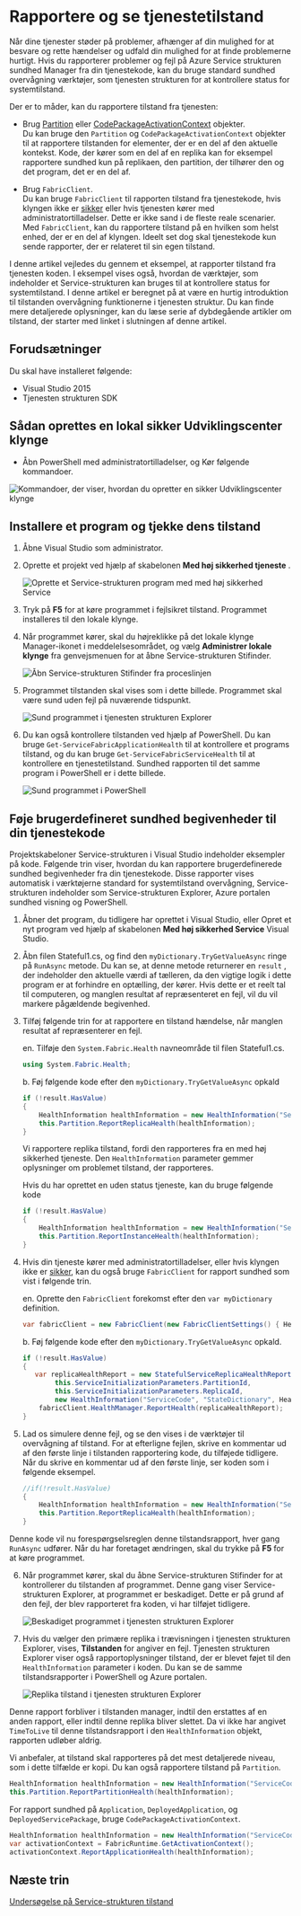 <properties
   pageTitle="Rapportere og tjekke tilstand med Azure Service strukturen | Microsoft Azure"
   description="Lære at sende tilstandsrapporter fra din tjenestekode og Sådan kontrollerer du tilstanden for din tjeneste ved hjælp af værktøjerne for overvågning af sundhed, som indeholder et Azure Service-strukturen."
   services="service-fabric"
   documentationCenter=".net"
   authors="toddabel"
   manager="mfussell"
   editor=""/>

<tags
   ms.service="service-fabric"
   ms.devlang="dotnet"
   ms.topic="article"
   ms.tgt_pltfrm="NA"
   ms.workload="NA"
   ms.date="09/06/2016"
   ms.author="toddabel"/>

# <a name="report-and-check-service-health"></a>Rapportere og se tjenestetilstand
Når dine tjenester støder på problemer, afhænger af din mulighed for at besvare og rette hændelser og udfald din mulighed for at finde problemerne hurtigt. Hvis du rapporterer problemer og fejl på Azure Service strukturen sundhed Manager fra din tjenestekode, kan du bruge standard sundhed overvågning værktøjer, som tjenesten strukturen for at kontrollere status for systemtilstand.

Der er to måder, kan du rapportere tilstand fra tjenesten:

- Brug [Partition](https://msdn.microsoft.com/library/system.fabric.istatefulservicepartition.aspx) eller [CodePackageActivationContext](https://msdn.microsoft.com/library/system.fabric.codepackageactivationcontext.aspx) objekter.  
Du kan bruge den `Partition` og `CodePackageActivationContext` objekter til at rapportere tilstanden for elementer, der er en del af den aktuelle kontekst. Kode, der kører som en del af en replika kan for eksempel rapportere sundhed kun på replikaen, den partition, der tilhører den og det program, det er en del af.

- Brug `FabricClient`.   
Du kan bruge `FabricClient` til rapporten tilstand fra tjenestekode, hvis klyngen ikke er [sikker](service-fabric-cluster-security.md) eller hvis tjenesten kører med administratortilladelser. Dette er ikke sand i de fleste reale scenarier. Med `FabricClient`, kan du rapportere tilstand på en hvilken som helst enhed, der er en del af klyngen. Ideelt set dog skal tjenestekode kun sende rapporter, der er relateret til sin egen tilstand.

I denne artikel vejledes du gennem et eksempel, at rapporter tilstand fra tjenesten koden. I eksempel vises også, hvordan de værktøjer, som indeholder et Service-strukturen kan bruges til at kontrollere status for systemtilstand. I denne artikel er beregnet på at være en hurtig introduktion til tilstanden overvågning funktionerne i tjenesten struktur. Du kan finde mere detaljerede oplysninger, kan du læse serie af dybdegående artikler om tilstand, der starter med linket i slutningen af denne artikel.

## <a name="prerequisites"></a>Forudsætninger
Du skal have installeret følgende:

   * Visual Studio 2015
   * Tjenesten strukturen SDK

## <a name="to-create-a-local-secure-dev-cluster"></a>Sådan oprettes en lokal sikker Udviklingscenter klynge
- Åbn PowerShell med administratortilladelser, og Kør følgende kommandoer.

![Kommandoer, der viser, hvordan du opretter en sikker Udviklingscenter klynge](./media/service-fabric-diagnostics-how-to-report-and-check-service-health/create-secure-dev-cluster.png)

## <a name="to-deploy-an-application-and-check-its-health"></a>Installere et program og tjekke dens tilstand

1. Åbne Visual Studio som administrator.

2. Oprette et projekt ved hjælp af skabelonen **Med høj sikkerhed tjeneste** .

    ![Oprette et Service-strukturen program med med høj sikkerhed Service](./media/service-fabric-diagnostics-how-to-report-and-check-service-health/create-stateful-service-application-dialog.png)

3. Tryk på **F5** for at køre programmet i fejlsikret tilstand. Programmet installeres til den lokale klynge.

4. Når programmet kører, skal du højreklikke på det lokale klynge Manager-ikonet i meddelelsesområdet, og vælg **Administrer lokale klynge** fra genvejsmenuen for at åbne Service-strukturen Stifinder.

    ![Åbn Service-strukturen Stifinder fra proceslinjen](./media/service-fabric-diagnostics-how-to-report-and-check-service-health/LaunchSFX.png)

5. Programmet tilstanden skal vises som i dette billede. Programmet skal være sund uden fejl på nuværende tidspunkt.

    ![Sund programmet i tjenesten strukturen Explorer](./media/service-fabric-diagnostics-how-to-report-and-check-service-health/sfx-healthy-app.png)

6. Du kan også kontrollere tilstanden ved hjælp af PowerShell. Du kan bruge ```Get-ServiceFabricApplicationHealth``` til at kontrollere et programs tilstand, og du kan bruge ```Get-ServiceFabricServiceHealth``` til at kontrollere en tjenestetilstand. Sundhed rapporten til det samme program i PowerShell er i dette billede.

    ![Sund programmet i PowerShell](./media/service-fabric-diagnostics-how-to-report-and-check-service-health/ps-healthy-app-report.png)

## <a name="to-add-custom-health-events-to-your-service-code"></a>Føje brugerdefineret sundhed begivenheder til din tjenestekode
Projektskabeloner Service-strukturen i Visual Studio indeholder eksempler på kode. Følgende trin viser, hvordan du kan rapportere brugerdefinerede sundhed begivenheder fra din tjenestekode. Disse rapporter vises automatisk i værktøjerne standard for systemtilstand overvågning, Service-strukturen indeholder som Service-strukturen Explorer, Azure portalen sundhed visning og PowerShell.

1. Åbner det program, du tidligere har oprettet i Visual Studio, eller Opret et nyt program ved hjælp af skabelonen **Med høj sikkerhed Service** Visual Studio.

2. Åbn filen Stateful1.cs, og find den `myDictionary.TryGetValueAsync` ringe på `RunAsync` metode. Du kan se, at denne metode returnerer en `result` , der indeholder den aktuelle værdi af tælleren, da den vigtige logik i dette program er at forhindre en optælling, der kører. Hvis dette er et reelt tal til computeren, og manglen resultat af repræsenteret en fejl, vil du vil markere pågældende begivenhed.

3. Tilføj følgende trin for at rapportere en tilstand hændelse, når manglen resultat af repræsenterer en fejl.

    en. Tilføje den `System.Fabric.Health` navneområde til filen Stateful1.cs.

    ```csharp
    using System.Fabric.Health;
    ```

    b. Føj følgende kode efter den `myDictionary.TryGetValueAsync` opkald

    ```csharp
    if (!result.HasValue)
    {
        HealthInformation healthInformation = new HealthInformation("ServiceCode", "StateDictionary", HealthState.Error);
        this.Partition.ReportReplicaHealth(healthInformation);
    }
    ```
    Vi rapportere replika tilstand, fordi den rapporteres fra en med høj sikkerhed tjeneste. Den `HealthInformation` parameter gemmer oplysninger om problemet tilstand, der rapporteres.

    Hvis du har oprettet en uden status tjeneste, kan du bruge følgende kode

    ```csharp
    if (!result.HasValue)
    {
        HealthInformation healthInformation = new HealthInformation("ServiceCode", "StateDictionary", HealthState.Error);
        this.Partition.ReportInstanceHealth(healthInformation);
    }
    ```

4. Hvis din tjeneste kører med administratortilladelser, eller hvis klyngen ikke er [sikker](service-fabric-cluster-security.md), kan du også bruge `FabricClient` for rapport sundhed som vist i følgende trin.  

    en. Oprette den `FabricClient` forekomst efter den `var myDictionary` definition.

    ```csharp
    var fabricClient = new FabricClient(new FabricClientSettings() { HealthReportSendInterval = TimeSpan.FromSeconds(0) });
    ```

    b. Føj følgende kode efter den `myDictionary.TryGetValueAsync` opkald.

    ```csharp
    if (!result.HasValue)
    {
       var replicaHealthReport = new StatefulServiceReplicaHealthReport(
            this.ServiceInitializationParameters.PartitionId,
            this.ServiceInitializationParameters.ReplicaId,
            new HealthInformation("ServiceCode", "StateDictionary", HealthState.Error));
        fabricClient.HealthManager.ReportHealth(replicaHealthReport);
    }
    ```

5. Lad os simulere denne fejl, og se den vises i de værktøjer til overvågning af tilstand. For at efterligne fejlen, skrive en kommentar ud af den første linje i tilstanden rapportering kode, du tilføjede tidligere. Når du skrive en kommentar ud af den første linje, ser koden som i følgende eksempel.

    ```csharp
    //if(!result.HasValue)
    {
        HealthInformation healthInformation = new HealthInformation("ServiceCode", "StateDictionary", HealthState.Error);
        this.Partition.ReportReplicaHealth(healthInformation);
    }
    ```
 Denne kode vil nu forespørgselsreglen denne tilstandsrapport, hver gang `RunAsync` udfører. Når du har foretaget ændringen, skal du trykke på **F5** for at køre programmet.

6. Når programmet kører, skal du åbne Service-strukturen Stifinder for at kontrollerer du tilstanden af programmet. Denne gang viser Service-strukturen Explorer, at programmet er beskadiget. Dette er på grund af den fejl, der blev rapporteret fra koden, vi har tilføjet tidligere.

    ![Beskadiget programmet i tjenesten strukturen Explorer](./media/service-fabric-diagnostics-how-to-report-and-check-service-health/sfx-unhealthy-app.png)

7. Hvis du vælger den primære replika i trævisningen i tjenesten strukturen Explorer, vises, **Tilstanden** for angiver en fejl. Tjenesten strukturen Explorer viser også rapportoplysninger tilstand, der er blevet føjet til den `HealthInformation` parameter i koden. Du kan se de samme tilstandsrapporter i PowerShell og Azure portalen.

    ![Replika tilstand i tjenesten strukturen Explorer](./media/service-fabric-diagnostics-how-to-report-and-check-service-health/replica-health-error-report-sfx.png)

Denne rapport forbliver i tilstanden manager, indtil den erstattes af en anden rapport, eller indtil denne replika bliver slettet. Da vi ikke har angivet `TimeToLive` til denne tilstandsrapport i den `HealthInformation` objekt, rapporten udløber aldrig.

Vi anbefaler, at tilstand skal rapporteres på det mest detaljerede niveau, som i dette tilfælde er kopi. Du kan også rapportere tilstand på `Partition`.

```csharp
HealthInformation healthInformation = new HealthInformation("ServiceCode", "StateDictionary", HealthState.Error);
this.Partition.ReportPartitionHealth(healthInformation);
```

For rapport sundhed på `Application`, `DeployedApplication`, og `DeployedServicePackage`, bruge `CodePackageActivationContext`.

```csharp
HealthInformation healthInformation = new HealthInformation("ServiceCode", "StateDictionary", HealthState.Error);
var activationContext = FabricRuntime.GetActivationContext();
activationContext.ReportApplicationHealth(healthInformation);
```

## <a name="next-steps"></a>Næste trin
[Undersøgelse på Service-strukturen tilstand](service-fabric-health-introduction.md)
